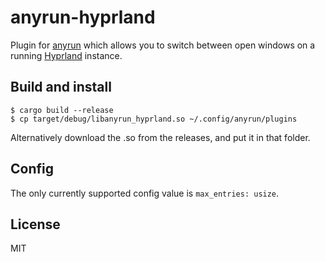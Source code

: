 # anyrun-hyprland

Plugin for [anyrun] which allows you to switch between open windows on a running
[Hyprland] instance.

## Build and install

```
$ cargo build --release
$ cp target/debug/libanyrun_hyprland.so ~/.config/anyrun/plugins
```

Alternatively download the .so from the releases, and put it in that folder.

## Config

The only currently supported config value is `max_entries: usize`.

## License

MIT

[anyrun]: https://github.com/Kirottu/anyrun
[Hyprland]: https://hyprland.org/
